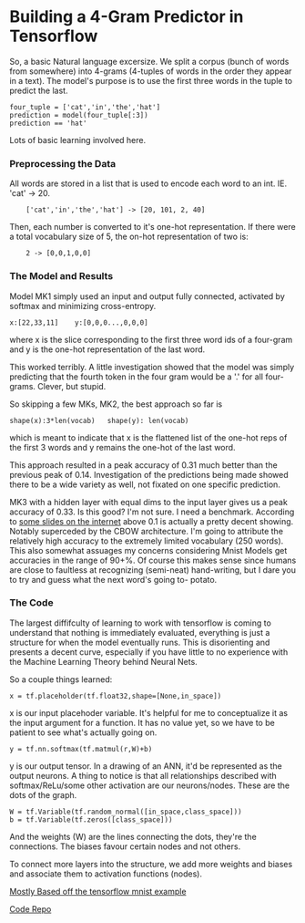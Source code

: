 # Building a 4-Gram Predictor in Tensorflow

So, a basic Natural language excersize. We split a corpus (bunch of words from somewhere) into 4-grams (4-tuples of words in the order they appear in a text). The model's purpose is to use the first three words in the tuple to predict the last.

	four_tuple = ['cat','in','the','hat']
	prediction = model(four_tuple[:3])
	prediction == 'hat'

Lots of basic learning involved here.

### Preprocessing the Data

All words are stored in a list that is used to encode each word to an int. IE. 'cat' -> 20.

		['cat','in','the','hat'] -> [20, 101, 2, 40]
		
Then, each number is converted to it's one-hot representation. If there were a total vocabulary size of 5, the on-hot representation of two is:

		2 -> [0,0,1,0,0]
		
### The Model and Results

Model MK1 simply used an input and output fully connected, activated by softmax and minimizing cross-entropy.  

	x:[22,33,11]	y:[0,0,0...,0,0,0] 
	
where x is the slice corresponding to the first three word ids of a four-gram and y is the one-hot representation of the last word.

This worked terribly. A little investigation showed that the model was simply predicting that the fourth token in the four gram would be a '.' for all four-grams. Clever, but stupid.

So skipping a few MKs, MK2, the best approach so far is

	shape(x):3*len(vocab)	shape(y): len(vocab)

which is meant to indicate that x is the flattened list of the one-hot reps of the first 3 words and y remains the one-hot of the last word.

This approach resulted in a peak accuracy of 0.31 much better than the previous peak of 0.14. Investigation of the predictions being made showed there to be a wide variety as well, not fixated on one specific prediction. 

MK3 with a hidden layer with equal dims to the input layer gives us a peak accuracy of 0.33. Is this good? I'm not sure. I need a benchmark.
According to [some slides on the internet](http://www.coling-2014.org/COLING%202014%20Tutorial-fix%20-%20Tomas%20Mikolov.pdf) above 0.1 is actually a pretty decent showing. Notably superceded by the CBOW architecture. I'm going to attribute the relatively high accuracy to the extremely limited vocabulary (250 words). This also somewhat assuages my concerns considering Mnist Models get accuracies in the range of 90+%. Of course this makes sense since humans are close to faultless at recognizing (semi-neat) hand-writing, but I dare you to try and guess what the next word's going to- potato.

### The Code

The largest diffifculty of learning to work with tensorflow is coming to understand that nothing is immediately evaluated, everything is just a structure for when the model eventually runs. This is disorienting and presents a decent curve, especially if you have little to no experience with the Machine Learning Theory behind Neural Nets.

So a couple things learned:

	x = tf.placeholder(tf.float32,shape=[None,in_space])

x is our input placehoder variable. It's helpful for me to conceptualize it as the input argument for a function. It has no value yet, so we have to be patient to see what's actually going on.

	y = tf.nn.softmax(tf.matmul(r,W)+b)
	
y is our output tensor. In a drawing of an ANN, it'd be represented as the output neurons. A thing to notice is that all relationships described with softmax/ReLu/some other activation are our neurons/nodes. These are the dots of the graph.

	W = tf.Variable(tf.random_normal([in_space,class_space]))
	b = tf.Variable(tf.zeros([class_space]))
	
And the weights (W) are the lines connecting the dots, they're the connections. The biases favour certain nodes and not others. 

To connect more layers into the structure, we add more weights and biases and associate them to activation functions (nodes).

[Mostly Based off the tensorflow mnist example](https://github.com/tensorflow/tensorflow/blob/master/tensorflow/examples/tutorials/mnist/mnist_softmax.py)

[Code Repo](https://github.com/KaroAntonio/4-Gram-Tensorflow)